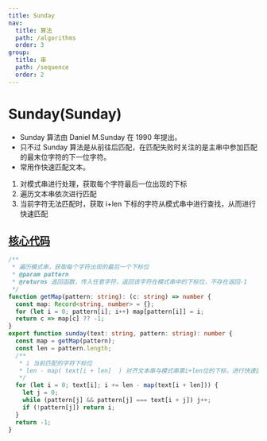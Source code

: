 ```yaml
---
title: Sunday
nav:
  title: 算法
  path: /algorithms
  order: 3
group:
  title: 串
  path: /sequence
  order: 2
---
```


# Sunday(Sunday)

- Sunday 算法由 Daniel M.Sunday 在 1990 年提出。
- 只不过 Sunday 算法是从前往后匹配，在匹配失败时关注的是主串中参加匹配的最末位字符的下一位字符。
- 常用作快速匹配文本。

1. 对模式串进行处理，获取每个字符最后一位出现的下标
1. 遍历文本串依次进行匹配
1. 当前字符无法匹配时，获取 i+len 下标的字符从模式串中进行查找，从而进行快速匹配

## [核心代码](https://gitee.com/bestlyg/bestlyg/tree/master/packages/algorithms/src/sequence/sunday.ts)

```ts
/**
 * 遍历模式串，获取每个字符出现的最后一个下标位
 * @param pattern
 * @returns 返回函数，传入任意字符，返回该字符在模式串中的下标位，不存在返回-1
 */
function getMap(pattern: string): (c: string) => number {
  const map: Record<string, number> = {};
  for (let i = 0; pattern[i]; i++) map[pattern[i]] = i;
  return c => map[c] ?? -1;
}
export function sunday(text: string, pattern: string): number {
  const map = getMap(pattern);
  const len = pattern.length;
  /**
   * i 当前匹配的字符下标位
   * len - map( text[i + len]  ) 对齐文本串与模式串第i+len位的下标，进行快速匹配
   */
  for (let i = 0; text[i]; i += len - map(text[i + len])) {
    let j = 0;
    while (pattern[j] && pattern[j] === text[i + j]) j++;
    if (!pattern[j]) return i;
  }
  return -1;
}
```
